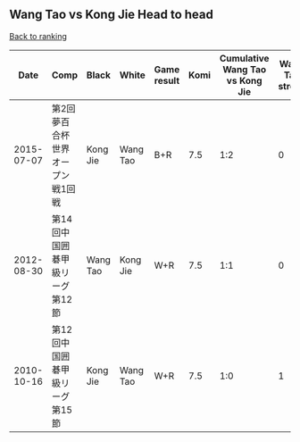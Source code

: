## Wang Tao vs Kong Jie Head to head

[Back to ranking](../../index.md)




| **Date** | **Comp** | **Black** | **White** | **Game result** | **Komi** | **Cumulative Wang Tao vs Kong Jie** | **Wang Tao streak** | **Kong Jie streak** | 
| --- | --- | --- | --- | --- | --- | --- | --- | --- |
| 2015-07-07 | 第2回夢百合杯世界オープン戦1回戦 | Kong Jie | Wang Tao | B+R | 7.5 | 1:2 | 0 | 2 | 
| 2012-08-30 | 第14回中国囲碁甲級リーグ第12節 | Wang Tao | Kong Jie | W+R | 7.5 | 1:1 | 0 | 1 | 
| 2010-10-16 | 第12回中国囲碁甲級リーグ第15節 | Kong Jie | Wang Tao | W+R | 7.5 | 1:0 | 1 | 0 |




